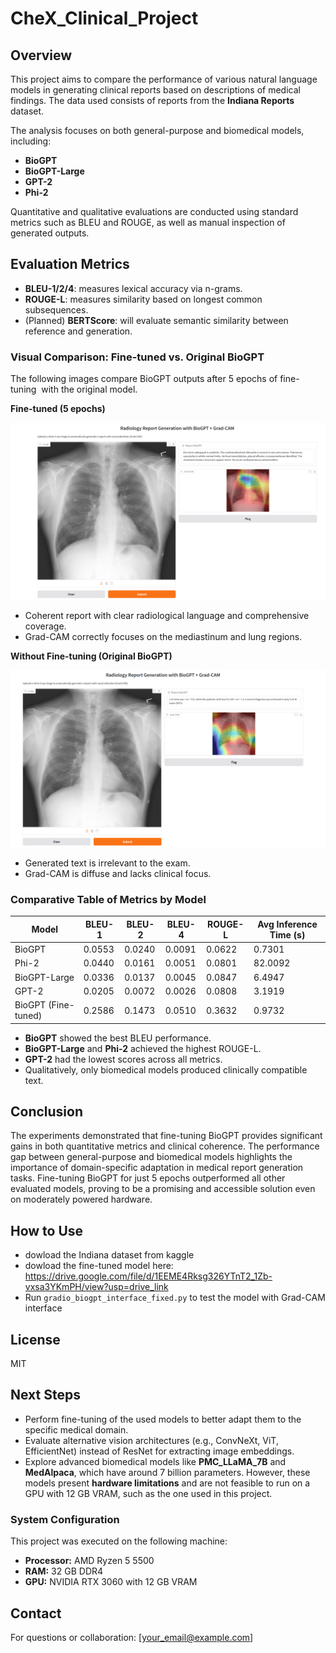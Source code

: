 # CheX_Clinical_Project

## Overview

This project aims to compare the performance of various natural language models in generating clinical reports based on descriptions of medical findings. The data used consists of reports from the **Indiana Reports** dataset.

The analysis focuses on both general-purpose and biomedical models, including:

- **BioGPT**
- **BioGPT-Large**
- **GPT-2**
- **Phi-2**

Quantitative and qualitative evaluations are conducted using standard metrics such as BLEU and ROUGE, as well as manual inspection of generated outputs.

## Evaluation Metrics

- **BLEU-1/2/4**: measures lexical accuracy via n-grams.
- **ROUGE-L**: measures similarity based on longest common subsequences.
- (Planned) **BERTScore**: will evaluate semantic similarity between reference and generation.

### Visual Comparison: Fine-tuned vs. Original BioGPT

The following images compare BioGPT outputs after 5 epochs of fine-tuning  with the original model.

**Fine-tuned (5 epochs)**

![alt text](image.png)

- Coherent report with clear radiological language and comprehensive coverage.
- Grad-CAM correctly focuses on the mediastinum and lung regions.

**Without Fine-tuning (Original BioGPT)**

![alt text](image-1.png)

- Generated text is irrelevant to the exam.
- Grad-CAM is diffuse and lacks clinical focus.

### Comparative Table of Metrics by Model

| Model               | BLEU-1 | BLEU-2 | BLEU-4 | ROUGE-L | Avg Inference Time (s) |
| ------------------- | ------ | ------ | ------ | ------- | ---------------------- |
| BioGPT              | 0.0553 | 0.0240 | 0.0091 | 0.0622  | 0.7301                 |
| Phi-2               | 0.0440 | 0.0161 | 0.0051 | 0.0801  | 82.0092                |
| BioGPT-Large        | 0.0336 | 0.0137 | 0.0045 | 0.0847  | 6.4947                 |
| GPT-2               | 0.0205 | 0.0072 | 0.0026 | 0.0808  | 3.1919                 |
| BioGPT (Fine-tuned) | 0.2586 | 0.1473 | 0.0510 | 0.3632  | 0.9732                 |

- **BioGPT** showed the best BLEU performance.
- **BioGPT-Large** and **Phi-2** achieved the highest ROUGE-L.
- **GPT-2** had the lowest scores across all metrics.
- Qualitatively, only biomedical models produced clinically compatible text.

## Conclusion

The experiments demonstrated that fine-tuning BioGPT provides significant gains in both quantitative metrics and clinical coherence. The performance gap between general-purpose and biomedical models highlights the importance of domain-specific adaptation in medical report generation tasks. Fine-tuning BioGPT for just 5 epochs outperformed all other evaluated models, proving to be a promising and accessible solution even on moderately powered hardware.

## How to Use

- dowload the Indiana dataset from kaggle
- dowload the fine-tuned model here: https://drive.google.com/file/d/1EEME4Rksg326YTnT2_1Zb-vxsa3YKmPH/view?usp=drive_link
- Run `gradio_biogpt_interface_fixed.py` to test the model with Grad-CAM interface

## License

MIT

## Next Steps

- Perform fine-tuning of the used models to better adapt them to the specific medical domain.
- Evaluate alternative vision architectures (e.g., ConvNeXt, ViT, EfficientNet) instead of ResNet for extracting image embeddings.
- Explore advanced biomedical models like **PMC_LLaMA_7B** and **MedAlpaca**, which have around 7 billion parameters. However, these models present **hardware limitations** and are not feasible to run on a GPU with 12 GB VRAM, such as the one used in this project.

### System Configuration

This project was executed on the following machine:

- **Processor:** AMD Ryzen 5 5500
- **RAM:** 32 GB DDR4
- **GPU:** NVIDIA RTX 3060 with 12 GB VRAM

## Contact

For questions or collaboration: [your_email@example.com]
